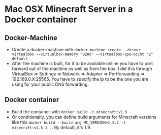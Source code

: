 Mac OSX Minecraft Server in a Docker container
==============================================

Docker-Machine
--------------

* Create a docker-machine with ```docker-machine create --driver virtualbox --virtualbox-memory "8200" --virtualbox-cpu-count "2" default```
* After the machine is built, for it to be available online you have to port forward out of the machine as well as from the box. I did this through VirtualBox => Settings => Network => Adapter => Portforwarding => 192.168.0.X:25565. You have to specify the ip to be the one you are using for your public DNS forwarding.


Docker container
----------------

* Build the container with ```docker build -t minecraft:v1.9 .```
* Or conditionally, you can define build arguments for Minecraft versions like this ```docker build --build-arg MC_VERSION=1.8.1 -t minecraft:v1.8.1 .```. By default, it's 1.9.
